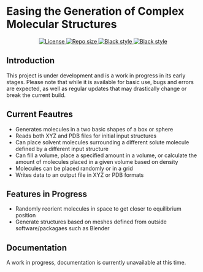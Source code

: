 # Easing the Generation of Complex Molecular Structures

<p align="center">
    <a href="https://github.com/Dfilono/Molecule-Builder/blob/main/LICENSE" target="_blank">
        <img src="https://img.shields.io/github/license/Dfilono/Molecule-Builder" alt="License">
    </a>
    <a href="https://github.com/Dfilono/Molecule-Builder" target="_blank">
        <img src="https://img.shields.io/github/repo-size/Dfilono/Molecule-Builder" alt="Repo size">
    </a>
    <a href="https://github.com/psf/black" target="_blank">
        <img src="https://img.shields.io/badge/code%20style-black-000000.svg" alt="Black style">
    </a>
    <a href="https://github.com/PyCQA/pylint" target="_blank">
        <img src="https://img.shields.io/badge/linting-pylint-yellowgreen" alt="Black style">
    </a>
</p>

## Introduction

This project is under development and is a work in progress in its early stages. Please note that while it is available for basic use, bugs and errors are expected, as well as regular updates that may drastically change or break the current build.

## Current Feautres

- Generates molecules in a two basic shapes of a box or sphere
- Reads both XYZ and PDB files for initial input structures
- Can place solvent molecules surrounding a different solute molecule defined by a different input structure
- Can fill a volume, place a specified amount in a volume, or calculate the amount of molecules placed in a given volume based on density
- Molecules can be placed randomly or in a grid
- Writes data to an output file in XYZ or PDB formats

## Features in Progress

- Randomly reorient molecules in space to get closer to equilibrium position
- Generate structures based on meshes defined from outside software/packagaes such as Blender

## Documentation

A work in progress, documentation is currently unavailable at this time.
